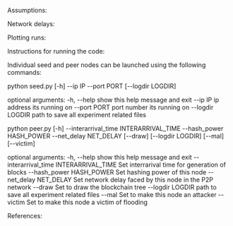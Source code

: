 Assumptions:

Network delays:

Plotting runs:


Instructions for running the code:

Individual seed and peer nodes can be launched using the following commands:

python seed.py [-h] --ip IP --port PORT [--logdir LOGDIR]

optional arguments:
  -h, --help       show this help message and exit
  --ip IP          ip address its running on
  --port PORT      port number its running on
  --logdir LOGDIR  path to save all experiment related files

python peer.py [-h] --interarrival_time INTERARRIVAL_TIME --hash_power
               HASH_POWER --net_delay NET_DELAY [--draw] [--logdir LOGDIR]
               [--mal] [--victim]

optional arguments:
  -h, --help            show this help message and exit
  --interarrival_time INTERARRIVAL_TIME
                        Set interrarival time for generation of blocks
  --hash_power HASH_POWER
                        Set hashing power of this node
  --net_delay NET_DELAY
                        Set network delay faced by this node in the P2P
                        network
  --draw                Set to draw the blockchain tree
  --logdir LOGDIR       path to save all experiment related files
  --mal                 Set to make this node an attacker
  --victim              Set to make this node a victim of flooding




References:

